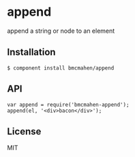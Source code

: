 
# append

  append a string or node to an element

## Installation

    $ component install bmcmahen/append

## API

  	var append = require('bmcmahen-append');
  	append(el, '<div>bacon</div>');

## License

  MIT
